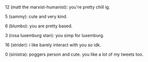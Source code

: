 12 (matt the marxist-humanist): you're pretty chill ig.

5 (sammy): cute and very kind.

6 (blumbo): you are pretty based.

3 (rosa luxemburg stan): you simp for luxemburg.

16 (strider): i like barely interact with you so idk.

0 (sinistra): poggers person and cute. you like a lot of my tweets too.

